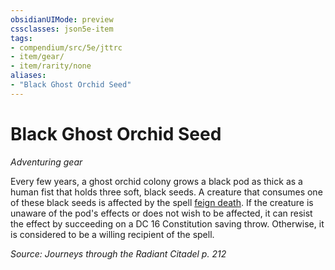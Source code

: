```yaml
---
obsidianUIMode: preview
cssclasses: json5e-item
tags:
- compendium/src/5e/jttrc
- item/gear/
- item/rarity/none
aliases: 
- "Black Ghost Orchid Seed"
---
```

# Black Ghost Orchid Seed
*Adventuring gear*  


Every few years, a ghost orchid colony grows a black pod as thick as a human fist that holds three soft, black seeds. A creature that consumes one of these black seeds is affected by the spell [feign death](2-Mechanics/CLI/spells/feign-death.md). If the creature is unaware of the pod's effects or does not wish to be affected, it can resist the effect by succeeding on a DC 16 Constitution saving throw. Otherwise, it is considered to be a willing recipient of the spell.

*Source: Journeys through the Radiant Citadel p. 212*